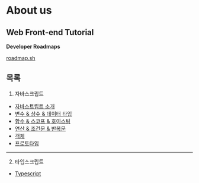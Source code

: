 # About us

## Web Front-end Tutorial

**Developer Roadmaps**

[roadmap.sh](https://roadmap.sh/frontend)


## 목록

1. 자바스크립트
 - [자바스트립트 소개](/javascript/core/introduction)
 - [변수 & 상수 & 데이터 타입](/javascript/core/variables)
 - [함수 & 스코프 & 호이스팅](/javascript/core/function)
 - [연산 & 조건문 & 반복문](/javascript/core/operation)
 - [객체](/javascript/core/object)
 - [프로토타입](/javascript/core/prototype)

--- 

2. 타입스크립트
 - [Typescript](/typescript/introduction)